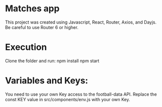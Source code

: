 # Matches app
This project was created using Javascript, React, Router, Axios, and Dayjs.
Be careful to use Router 6 or higher.

# Execution
Clone the folder and run:
npm install
npm start

# Variables and Keys:
You need to use your own Key access to the football-data API.
Replace the const KEY value in src/components/env.js with your own Key.



